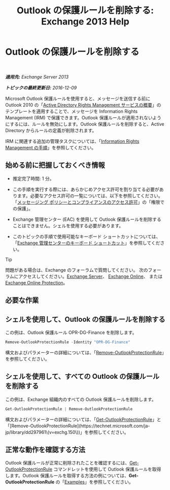 ﻿---
title: 'Outlook の保護ルールを削除する: Exchange 2013 Help'
TOCTitle: Outlook の保護ルールを削除する
ms:assetid: 569fc3be-b269-43f5-8797-73ab0691e685
ms:mtpsurl: https://technet.microsoft.com/ja-jp/library/Ee633467(v=EXCHG.150)
ms:contentKeyID: 49896262
ms.date: 04/24/2018
mtps_version: v=EXCHG.150
ms.translationtype: HT
---

# Outlook の保護ルールを削除する

 

_**適用先:** Exchange Server 2013_

_**トピックの最終更新日:** 2016-12-09_

Microsoft Outlook 保護ルールを使用すると、メッセージを送信する前に Outlook 2010 の「[Active Directory Rights Management サービスの概要](https://technet.microsoft.com/ja-jp/library/hh831364.aspx)」のテンプレートを適用することで、メッセージを Information Rights Management (IRM) で保護できます。Outlook 保護ルールが適用されないようにするには、ルールを無効にします。Outlook 保護ルールを削除すると、Active Directory からルールの定義が削除されます。

IRM に関連する追加の管理タスクについては、「[Information Rights Management の手順](information-rights-management-procedures-exchange-2013-help.md)」を参照してください。

## 始める前に把握しておくべき情報

  - 推定完了時間: 1 分。

  - この手順を実行する際には、あらかじめアクセス許可を割り当てる必要があります。必要なアクセス許可の一覧については、以下を参照してください。「[メッセージング ポリシーとコンプライアンスのアクセス許可](messaging-policy-and-compliance-permissions-exchange-2013-help.md)」の「権限での保護」。

  - Exchange 管理センター (EAC) を使用して Outlook 保護ルールを削除することはできません。シェルを使用する必要があります。

  - このトピックの手順で使用可能なキーボード ショートカットについては、「[Exchange 管理センターのキーボード ショートカット](keyboard-shortcuts-in-the-exchange-admin-center-exchange-online-protection-help.md)」を参照してください。


> [!TIP]
> 問題がある場合は、Exchange のフォーラムで質問してください。 次のフォーラムにアクセスしてください。<A href="https://go.microsoft.com/fwlink/p/?linkid=60612">Exchange Server</A>、 <A href="https://go.microsoft.com/fwlink/p/?linkid=267542">Exchange Online</A>、 または <A href="https://go.microsoft.com/fwlink/p/?linkid=285351">Exchange Online Protection</A>。



## 必要な作業

## シェルを使用して、Outlook の保護ルールを削除する

この例は、Outlook 保護ルール OPR-DG-Finance を削除します。

```powershell
Remove-OutlookProtectionRule -Identity "OPR-DG-Finance"
```

構文およびパラメーターの詳細については、「[Remove-OutlookProtectionRule](https://technet.microsoft.com/ja-jp/library/dd297961\(v=exchg.150\))」を参照してください。

## シェルを使用して、すべての Outlook の保護ルールを削除する

この例は、Exchange 組織内のすべての Outlook 保護ルールを削除します。

```powershell
Get-OutlookProtectionRule | Remove-OutlookProtectionRule
```

構文およびパラメーターの詳細については、「[Get-OutlookProtectionRule](https://technet.microsoft.com/ja-jp/library/dd298004\(v=exchg.150\))」と「[Remove-OutlookProtectionRule](https://technet.microsoft.com/ja-jp/library/dd297961\(v=exchg.150\))」を参照してください。

## 正常な動作を確認する方法

Outlook 保護ルールが正常に削除されたことを確認するには、[Get-OutlookProtectionRule](https://technet.microsoft.com/ja-jp/library/dd298004\(v=exchg.150\)) コマンドレットを使用して Outlook 保護ルールを取得します。Outlook 保護ルールを取得する方法の例については、**Get-OutlookProtectionRule** の「[Examples](https://technet.microsoft.com/ja-jp/dd298004\(exchg.150\)#examples)」を参照してください。

